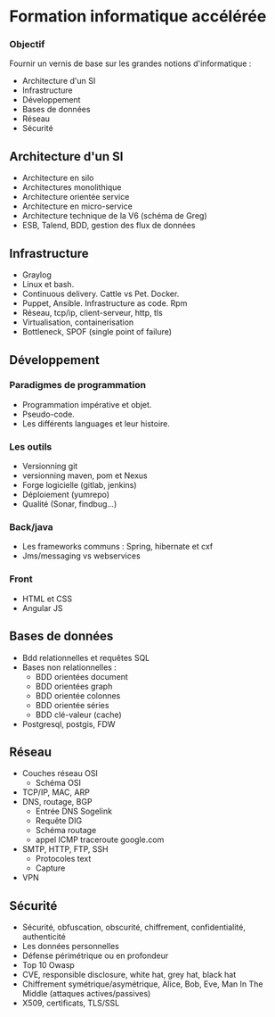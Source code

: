 Formation informatique accélérée
================================

### Objectif

Fournir un vernis de base sur les grandes notions d'informatique :
* Architecture d'un SI
* Infrastructure
* Développement
* Bases de données
* Réseau
* Sécurité


Architecture d'un SI
--------------------

* Architecture en silo
* Architectures monolithique
* Architecture orientée service
* Architecture en micro-service
* Architecture technique de la V6 (schéma de Greg)
* ESB, Talend, BDD, gestion des flux de données

Infrastructure
--------------

* Graylog
* Linux et bash.
* Continuous delivery. Cattle vs Pet. Docker.
* Puppet, Ansible. Infrastructure as code. Rpm
* Réseau, tcp/ip, client-serveur, http, tls
* Virtualisation, containerisation
* Bottleneck, SPOF (single point of failure)


Développement
-------------

### Paradigmes de programmation

* Programmation impérative et objet.
* Pseudo-code.
* Les différents languages et leur histoire.

### Les outils
* Versionning git
* versionning maven, pom et Nexus
* Forge logicielle (gitlab, jenkins)
* Déploiement (yumrepo)
* Qualité (Sonar, findbug...)

### Back/java

* Les frameworks communs : Spring, hibernate et cxf
* Jms/messaging vs webservices

### Front

* HTML et CSS
* Angular JS


Bases de données
----------------

* Bdd relationnelles et requêtes SQL
* Bases non relationnelles :
  * BDD orientées document
  * BDD orientées graph
  * BDD orientée colonnes
  * BDD orientée séries
  * BDD clé-valeur (cache)
* Postgresql, postgis, FDW

Réseau
------

* Couches réseau OSI
  * Schéma OSI
* TCP/IP, MAC, ARP
* DNS, routage, BGP
  * Entrée DNS Sogelink
  * Requête DIG
  * Schéma routage
  * appel ICMP traceroute google.com
* SMTP, HTTP, FTP, SSH  
  * Protocoles text
  * Capture
* VPN

Sécurité
--------

* Sécurité, obfuscation, obscurité, chiffrement, confidentialité, authenticité
* Les données personnelles
* Défense périmétrique ou en profondeur
* Top 10 Owasp
* CVE, responsible disclosure, white hat, grey hat, black hat
* Chiffrement symétrique/asymétrique, Alice, Bob, Eve, Man In The Middle (attaques actives/passives)
* X509, certificats, TLS/SSL
